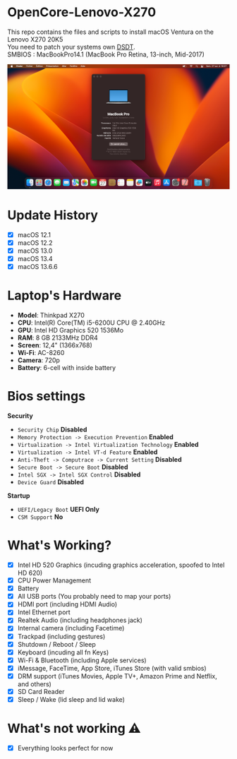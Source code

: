# OpenCore-Lenovo-X270  
This repo contains the files and scripts to install macOS Ventura on the Lenovo X270 20K5  
You need to patch your systems own [DSDT](https://dortania.github.io/Getting-Started-With-ACPI/ssdt-methods/ssdt-methods.html).  
SMBIOS : MacBookPro14.1 (MacBook Pro Retina, 13-inch, Mid-2017)  

![X270](X270.png)

# Update History
- [x] macOS 12.1
- [x] macOS 12.2
- [x] macOS 13.0
- [x] macOS 13.4
- [x] macOS 13.6.6

# Laptop's Hardware
- <b>Model</b>: Thinkpad X270
- <b>CPU</b>: Intel(R) Core(TM) i5-6200U CPU @ 2.40GHz
- <b>GPU</b>: Intel HD Graphics 520 1536Mo
- <b>RAM</b>: 8 GB 2133MHz DDR4
- <b>Screen</b>: 12,4" (1366x768)
- <b>Wi-Fi</b>: AC-8260
- <b>Camera</b>: 720p
- <b>Battery</b>: 6-cell with inside battery 

# Bios settings
<b>Security</b>
- `Security Chip` **Disabled**
- `Memory Protection -> Execution Prevention` **Enabled**
- `Virtualization -> Intel Virtualization Technology` **Enabled**
- `Virtualization -> Intel VT-d Feature` **Enabled**
- `Anti-Theft -> Computrace -> Current Setting` **Disabled**
- `Secure Boot -> Secure Boot` **Disabled**
- `Intel SGX -> Intel SGX Control` **Disabled**
- `Device Guard` **Disabled**

<b>Startup</b>
- `UEFI/Legacy Boot` **UEFI Only**
- `CSM Support` **No**

# What's Working?
- [x] Intel HD 520 Graphics (incuding graphics acceleration, spoofed to Intel HD 620)
- [x] CPU Power Management
- [x] Battery
- [x] All USB ports (You probably need to map your ports)
- [x] HDMI port (including HDMI Audio)
- [x] Intel Ethernet port
- [x] Realtek Audio (including headphones jack)
- [x] Internal camera (including Facetime)
- [x] Trackpad (including gestures)
- [x] Shutdown / Reboot / Sleep
- [x] Keyboard (incuding all fn Keys)
- [x] Wi-Fi & Bluetooth (including Apple services)
- [x] iMessage, FaceTime, App Store, iTunes Store (with valid smbios)
- [x] DRM support (iTunes Movies, Apple TV+, Amazon Prime and Netflix, and others)
- [x] SD Card Reader
- [x] Sleep / Wake (lid sleep and lid wake)

# What's not working ⚠️
- [x] Everything looks perfect for now 